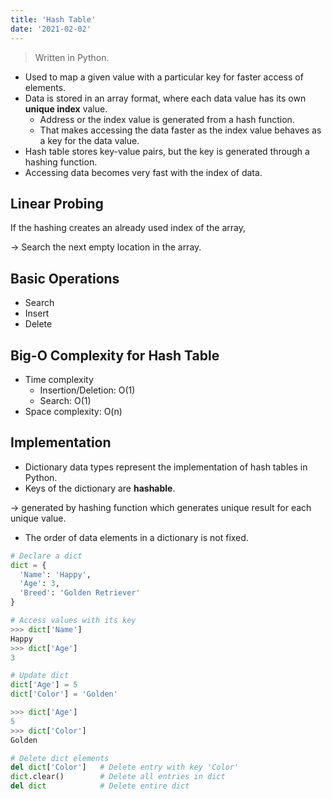 ```yaml
---
title: 'Hash Table'
date: '2021-02-02'
---
```


> Written in Python.

- Used to map a given value with a particular key for faster access of elements.
- Data is stored in an <span>array</span> format, where each data value has its own **unique index** value.
  - Address or the index value is generated from a hash function.
  - That makes accessing the data faster as the index value behaves as a key for the data value.
- Hash table stores key-value pairs, but the key is generated through a hashing function.
- Accessing data becomes very fast with the index of data.

## Linear Probing

If the hashing creates an already used index of the array,

→ Search the next empty location in the array.

## Basic Operations

- <span>Search</span>
- <span>Insert</span>
- <span>Delete</span>

## Big-O Complexity for Hash Table

- Time complexity
  - Insertion/Deletion: O(1)
  - Search: O(1)
- Space complexity: O(n)

## Implementation

- <span>Dictionary</span> data types represent the implementation of hash tables in Python.
- Keys of the dictionary are **hashable**.

→ generated by hashing function which generates unique result for each unique value.

- The order of data elements in a dictionary is not fixed.

```python
# Declare a dict
dict = {
  'Name': 'Happy',
  'Age': 3,
  'Breed': 'Golden Retriever'
}

# Access values with its key
>>> dict['Name']
Happy
>>> dict['Age']
3

# Update dict
dict['Age'] = 5
dict['Color'] = 'Golden'

>>> dict['Age']
5
>>> dict['Color']
Golden

# Delete dict elements
del dict['Color']   # Delete entry with key 'Color'
dict.clear()        # Delete all entries in dict
del dict            # Delete entire dict
```
